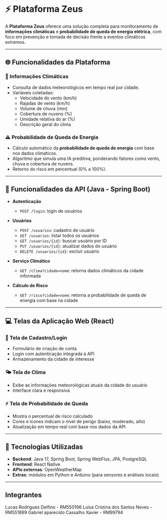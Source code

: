 # ⚡ Plataforma Zeus

A **Plataforma Zeus** oferece uma solução completa para monitoramento de **informações climáticas** e **probabilidade de queda de energia elétrica**, com foco em prevenção e tomada de decisão frente a eventos climáticos extremos.

---

## 🌐 Funcionalidades da Plataforma

### 📡 Informações Climáticas
- Consulta de dados meteorológicos em tempo real por cidade.
- Variáveis coletadas:
  - Velocidade do vento (km/h)
  - Rajadas de vento (km/h)
  - Volume de chuva (mm)
  - Cobertura de nuvens (%)
  - Umidade relativa do ar (%)
  - Descrição geral do clima

### ⚠️ Probabilidade de Queda de Energia
- Cálculo automático da **probabilidade de queda de energia** com base nos dados climáticos.
- Algoritmo que simula uma IA preditiva, ponderando fatores como vento, chuva e cobertura de nuvens.
- Retorno do risco em percentual (0% a 100%).

---

## 🔧 Funcionalidades da API (Java - Spring Boot)

- **Autenticação**
  - `POST /login`: login de usuários

- **Usuários**
  - `POST /usuarios`: cadastro de usuário
  - `GET /usuarios`: listar todos os usuários
  - `GET /usuarios/{id}`: buscar usuário por ID
  - `PUT /usuarios/{id}`: atualizar dados do usuário
  - `DELETE /usuarios/{id}`: excluir usuário

- **Serviço Climático**
  - `GET /clima?cidade=nome`: retorna dados climáticos da cidade informada

- **Cálculo de Risco**
  - `GET /risco?cidade=nome`: retorna a probabilidade de queda de energia com base na cidade

---

## 💻 Telas da Aplicação Web (React)

### 🔐 Tela de Cadastro/Login
- Formulário de criação de conta
- Login com autenticação integrada à API
- Armazenamento da cidade de interesse

### 🌤️ Tela de Clima
- Exibe as informações meteorológicas atuais da cidade do usuário
- Interface clara e responsiva

### ⚡ Tela de Probabilidade de Queda
- Mostra o percentual de risco calculado
- Cores e ícones indicam o nível de perigo (baixo, moderado, alto)
- Atualização em tempo real com base nos dados da API

---

## 🚀 Tecnologias Utilizadas

- **Backend**: Java 17, Spring Boot, Spring WebFlux, JPA, PostgreSQL
- **Frontend**: React Native
- **APIs externas**: OpenWeatherMap
- **Extras**: módulos em Python e Arduino (para sensores e análises locais)

---

## Integrantes
Lucas Rodrigues Delfino - RM550196
Luisa Cristina dos Santos Neves - RM551889
Gabriel aparecido Cassalho Xavier - RM99794

